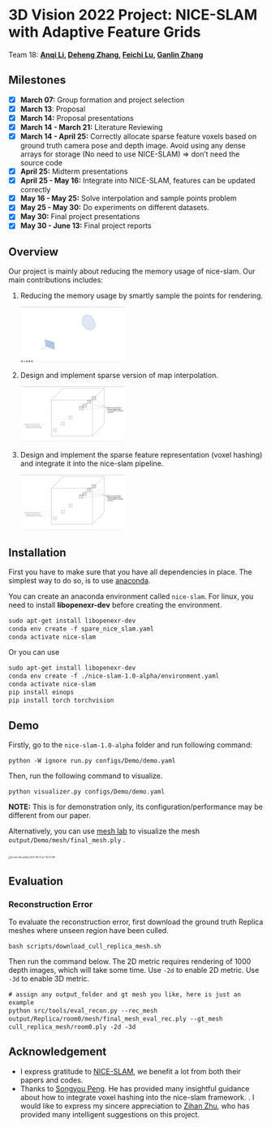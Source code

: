 # 3D Vision 2022 Project: NICE-SLAM with Adaptive Feature Grids

Team 18: **[Anqi Li](https://github.com/AngieALAL), [Deheng Zhang](https://github.com/dehezhang2), [Feichi Lu](https://github.com/Caroline171840094), [Ganlin Zhang](https://github.com/zhangganlin)**

## Milestones

- [x] **March 07:** Group formation and project selection
- [x] **March 13**: Proposal
- [x] **March 14:** Proposal presentations
- [x] **March 14 - March 21:** Literature Reviewing
- [x] **March 14 - April 25:** Correctly allocate sparse feature voxels based on ground truth camera pose and depth image. Avoid using any dense arrays for storage (No need to use NICE-SLAM) => don’t need the source code
- [x] **April 25:** Midterm presentations
- [x] **April 25 - May 16:** Integrate into NICE-SLAM, features can be updated correctly
- [x] **May 16 - May 25:** Solve interpolation and sample points problem
- [x] **May 25 - May 30:** Do experiments on different datasets.
- [x] **May 30:** Final project presentations
- [x] **May 30 - June 13:** Final project reports

## Overview

Our project is mainly about reducing the memory usage of nice-slam. Our main contributions includes:

1. Reducing the memory usage by smartly sample the points for rendering.

   <img src="assets/Screen Recording 2022-06-13 at 1.49.43 PM-5121733.gif" alt="Screen Recording 2022-06-13 at 1.49.43 PM" style="zoom:20%;" />

2. Design and implement sparse version of map interpolation.

   <img src="assets/Screen Recording 2022-06-13 at 1.49.43 PM-5121895.gif" alt="Screen Recording 2022-06-13 at 1.49.43 PM" style="zoom:20%;" />

3. Design and implement the sparse feature representation (voxel hashing) and integrate it into the nice-slam pipeline.

   <img src="assets/Screen Recording 2022-06-13 at 1.49.43 PM.gif" alt="Screen Recording 2022-06-13 at 1.49.43 PM" style="zoom:20%;" />

   

## Installation

First you have to make sure that you have all dependencies in place. The simplest way to do so, is to use [anaconda](https://www.anaconda.com/).

You can create an anaconda environment called `nice-slam`. For linux, you need to install **libopenexr-dev** before creating the environment.

```
sudo apt-get install libopenexr-dev
conda env create -f spare_nice_slam.yaml
conda activate nice-slam
```

Or you can use 

```
sudo apt-get install libopenexr-dev
conda env create -f ./nice-slam-1.0-alpha/environment.yaml
conda activate nice-slam
pip install einops
pip install torch torchvision
```

## Demo

Firstly, go to the `nice-slam-1.0-alpha` folder and run following command:

```
python -W ignore run.py configs/Demo/demo.yaml
```

Then, run the following command to visualize.

```
python visualizer.py configs/Demo/demo.yaml 
```

**NOTE:** This is for demonstration only, its configuration/performance may be different from our paper.

Alternatively, you can use [mesh lab](https://www.meshlab.net/) to visualize the mesh  `output/Demo/mesh/final_mesh.ply` . 

<img src="assets/Screen Recording 2022-06-13 at 1.35.15 PM.gif" alt="Screen Recording 2022-06-13 at 1.35.15 PM" style="zoom:30%;" />

## Evaluation

### Reconstruction Error

To evaluate the reconstruction error, first download the ground truth Replica meshes where unseen region have been culled.

```
bash scripts/download_cull_replica_mesh.sh
```

Then run the command below. The 2D metric requires rendering of 1000 depth images, which will take some time. Use `-2d` to enable 2D metric. Use `-3d` to enable 3D metric.

```
# assign any output_folder and gt mesh you like, here is just an example
python src/tools/eval_recon.py --rec_mesh output/Replica/room0/mesh/final_mesh_eval_rec.ply --gt_mesh cull_replica_mesh/room0.ply -2d -3d
```

## Acknowledgement

- I express gratitude to [NICE-SLAM](https://pengsongyou.github.io/nice-slam), we benefit a lot from both their papers and codes.
- Thanks to [Songyou Peng](https://pengsongyou.github.io/). He has provided many insightful guidance about how to integrate voxel hashing into the nice-slam framework. . I would like to express my sincere appreciation to [Zihan Zhu](https://zzh2000.github.io/), who has provided many intelligent suggestions on this project. 
